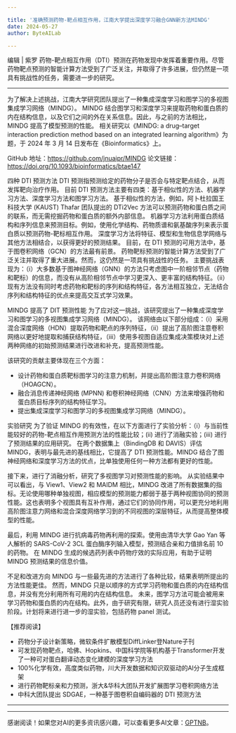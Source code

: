```yaml
---

title: '准确预测药物-靶点相互作用，江南大学提出深度学习融合GNN新方法MINDG'
date: 2024-05-27
author: ByteAILab

---
```


编辑 | 紫罗
药物-靶点相互作用（DTI）预测在药物发现中发挥着重要作用。尽管药物靶点预测的智能计算方法受到了广泛关注，并取得了许多进展，但仍然是一项具有挑战性的任务，需要进一步的研究。

---

为了解决上述挑战，江南大学研究团队提出了一种集成深度学习和图学习的多视图集成学习网络（MINDG）。
MINDG 结合图学习和深度学习来提取药物和蛋白质的内在结构信息，以及它们之间的外在关系信息。因此，与之前的方法相比，MINDG 提高了模型预测的性能。
相关研究以《MINDG: a drug–target interaction prediction method based on an integrated learning algorithm》为题，于 2024 年 3 月 14 日发布在《Bioinformatics》上。

GitHub 地址：https://github.com/jnuaipr/MINDG
论文链接：https://doi.org/10.1093/bioinformatics/btae147

四种 DTI 预测方法
DTI 预测指预测给定的药物分子是否会与特定靶点结合，从而发挥靶向治疗作用。
目前 DTI 预测方法主要有四类：基于相似性的方法、机器学习方法、深度学习方法和图学习方法。
基于相似性的方法，例如，阿卜杜拉国王科技大学 (KAUST) Thafar 团队提出的 DTi2Vec 方法可以预测药物和蛋白质之间的联系，而无需挖掘药物和蛋白质的额外内部信息。
机器学习方法利用蛋白质结构和序列信息来预测目标。例如，使用化学结构、药物质谱和氨基酸序列来表示蛋白质以预测药物-靶标相互作用。
深度学习方法将特征、模型和生物信息学网络与其他方法相结合，以获得更好的预测结果。
目前，在 DTI 预测的可用方法中，基于图卷积网络（GCN）的方法最有前景。
药物靶标预测的智能计算方法受到了广泛关注并取得了重大进展。然而，这仍然是一项具有挑战性的任务。
主要挑战表现为：（i）大多数基于图神经网络（GNN）的方法只考虑图中一阶相邻节点（药物和靶标）的信息，而没有从高阶相邻节点中学习更深入、更丰富的结构特征。（ii）现有方法没有同时考虑药物和靶标的序列和结构特征，各方法相互独立，无法结合序列和结构特征的优点来提高交互式学习效果。

MINDG 提高了 DIT 预测性能
为了应对这一挑战，该研究提出了一种集成深度学习和图学习的多视图集成学习网络（MINDG）。
该网络由以下部分组成：（i）采用混合深度网络（HDN）提取药物和靶点的序列特征，（ii）提出了高阶图注意卷积网络以更好地提取和捕获结构特征，（iii）使用多视图自适应集成决策模块对上述两种网络的初始预测结果进行改进和补充，提高预测性能。

该研究的贡献主要体现在三个方面：
- 设计药物和蛋白质靶标图学习的注意力机制，并提出高阶图注意力卷积网络（HOAGCN）。
- 融合消息传递神经网络 (MPNN) 和卷积神经网络（CNN）方法来增强药物和蛋白质目标序列的结构特征学习。
- 提出集成深度学习和图学习的多视图集成学习网络（MINDG）。

实验研究
为了验证 MINDG 的有效性，在以下方面进行了实验分析：（i）与当前性能较好的药物-靶点相互作用预测方法的性能比较；(ii) 进行了消融实验；(iii) 进行了预测结果的应用研究。
在两个数据集上（BindingDB 和 DAVIS）评估 MINDG，表明与最先进的基线相比，它提高了 DTI 预测性能。MINDG 结合了图神经网络和深度学习方法的优点，比单独使用任何一种方法都有更好的性能。

接下来，进行了消融分析，研究了多视图学习对预测性能的影响。
从实验结果中可以看出，与 View1、View2 和 MAIDM 相比，MINDG 改进了所有数据集的指标。无论使用哪种单独视图，相应模型的预测能力都弱于基于两种视图协同的预测性能。这也表明多个视图具有互补作用，通过它们的协同作用，可以更充分地利用高阶图注意力网络和混合深度网络学习到的不同视图的深层特征，从而提高整体模型的性能。

最后，利用 MINDG 进行抗病毒药物再利用的探索。使用由清华大学 Gao Yan 等人解析的 SARS-CoV-2 3CL 蛋白酶序列输入模型，预测结合亲和力值排名前 10 的药物。
在 MINDG 生成的候选药列表中药物疗效的实际应用，有助于证明 MINDG 预测结果的信息价值。

不足和改进方向
MINDG 与一些最先进的方法进行了各种比较，结果表明所提出的方法性能更佳。
然而，MINDG 只是以顺序的方式学习药物和蛋白质的内在结构信息，并没有充分利用所有可用的内在结构信息。
未来，图学习方法可能会被用来学习药物和蛋白质的内在结构。此外，由于研究有限，研究人员还没有进行湿实验阶段。计划将来进行进一步的湿实验，包括药物 panel 测试。

【推荐阅读】
- 药物分子设计新策略，微软条件扩散模型DiffLinker登Nature子刊
- 可发现药物靶点，哈佛、Hopkins、中国科学院等机构基于Transformer开发了一种可对蛋白翻译动态变化建模的深度学习方法
- 100%化学有效，高度类似药物，川大开发数据和知识双驱动的AI分子生成框架
- 进行药物靶标亲和力预测，浙大&华科大团队开发扩展图学习卷积网络方法
- 中科大团队提出 SDGAE，一种基于图卷积自编码器的 DTI 预测方法

---
---
感谢阅读！如果您对AI的更多资讯感兴趣，可以查看更多AI文章：[GPTNB](https://gptnb.com)。